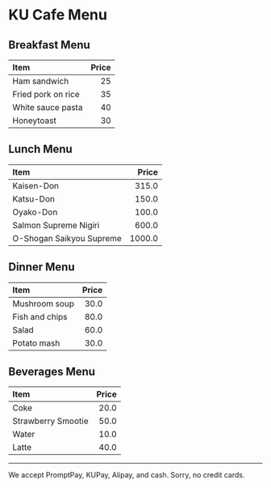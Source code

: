 # KU Cafe Menu

## Breakfast Menu

| Item                                   | Price |
|:---------------------------------------|------:|
| Ham sandwich                           |  25   |
| Fried pork on rice                     |  35   |
| White sauce pasta                      |  40   |
| Honeytoast                             |  30   |

## Lunch Menu

| Item                                   | Price |
|:---------------------------------------|------:|
| Kaisen-Don                            |  315.0  |
| Katsu-Don                            |  150.0  |
| Oyako-Don                            |  100.0  |
| Salmon Supreme Nigiri                 |  600.0  |
| O-Shogan Saikyou Supreme               |  1000.0  |


## Dinner Menu

| Item                                   | Price |
|:---------------------------------------|------:|
| Mushroom soup                          |  30.0  |
| Fish and chips                         |  80.0  |
| Salad                                  |  60.0  |
| Potato mash                            |  30.0  |

## Beverages Menu

| Item                                   |  Price  |
|:---------------------------------------|--------:|
| Coke                                   |  20.0   |
| Strawberry Smootie                     |  50.0   |
| Water                                  |  10.0   |
| Latte                                  |  40.0   |


---


We accept PromptPay, KUPay, Alipay, and cash. Sorry, no credit cards.

